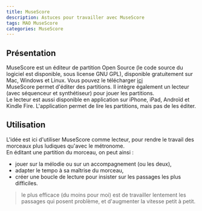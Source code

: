 ```yaml
---
title: MuseScore
description: Astuces pour travailler avec MuseScore
tags: MAO MuseScore 
categories: MuseScore 
---
```


## Présentation
MuseScore est un éditeur de partition Open Source (le code source du logiciel est disponible, sous license GNU GPL), disponible gratuitement sur Mac, Windows et Linux.  <!--more-->
Vous pouvez le télécharger <a href="https://musescore.org/fr/download">ici</a>  
MuseScore permet d'éditer des partitions. Il intègre également un lecteur (avec séquenceur et synthétiseur) pour jouer les partitions.  
Le lecteur est aussi disponible en application sur iPhone, iPad, Androïd et Kindle Fire. L'application permet de lire les partitions, mais pas de les éditer.  

## Utilisation
L'idée est ici d'utiliser MuseScore comme lecteur, pour rendre le travail des morceaux plus ludiques qu'avec le métronome.  
En éditant une partition du morceau, on peut ainsi :
- jouer sur la mélodie ou sur un accompagnement (ou les deux),
- adapter le tempo à sa maîtrise du morceau,
- créer une boucle de lecture pour insister sur les passages les plus difficiles.
> le plus efficace (du moins pour moi) est de travailler lentement les passages qui posent problème, et d'augmenter la vitesse petit à petit.






